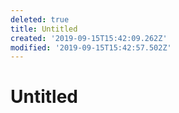 ```yaml
---
deleted: true
title: Untitled
created: '2019-09-15T15:42:09.262Z'
modified: '2019-09-15T15:42:57.502Z'
---
```


# Untitled

